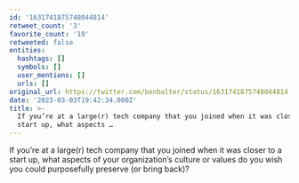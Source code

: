```yaml
---
id: '1631741875748044814'
retweet_count: '3'
favorite_count: '19'
retweeted: false
entities:
  hashtags: []
  symbols: []
  user_mentions: []
  urls: []
original_url: https://twitter.com/benbalter/status/1631741875748044814
date: '2023-03-03T19:42:34.000Z'
title: >-
  If you’re at a large(r) tech company that you joined when it was closer to a
  start up, what aspects …
---
```


If you’re at a large(r) tech company that you joined when it was closer to a start up, what aspects of your organization’s culture or values do you wish you could purposefully preserve (or bring back)?